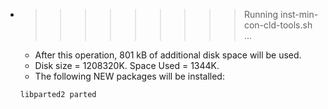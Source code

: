 * >>>>>>>>> Running inst-min-con-cld-tools.sh ...
  * After this operation, 801 kB of additional disk space will be used.
  * Disk size = 1208320K. Space Used = 1344K.
  * The following NEW packages will be installed:
  ```bash
  libparted2 parted
  ```

